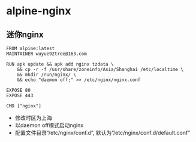 # alpine-nginx

## 迷你nginx

```
FROM alpine:latest
MAINTAINER wuyue92tree@163.com

RUN apk update && apk add nginx tzdata \
    && cp -r -f /usr/share/zoneinfo/Asia/Shanghai /etc/localtime \
    && mkdir /run/nginx/ \
    && echo "daemon off;" >> /etc/nginx/nginx.conf

EXPOSE 80
EXPOSE 443

CMD ["nginx"]
```

- 修改时区为上海
- 以daemon off模式启动nginx
- 配置文件目录“/etc/nginx/conf.d”, 默认为“/etc/nginx/conf.d/default.conf”
